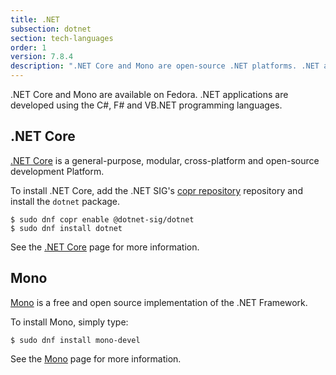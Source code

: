 ```yaml
---
title: .NET
subsection: dotnet
section: tech-languages
order: 1
version: 7.8.4
description: ".NET Core and Mono are open-source .NET platforms. .NET applications are developed using the C#, F# and VB.NET programming languages."
---
```


.NET Core and Mono are available on Fedora. .NET applications are developed using the C#, F# and VB.NET programming languages.

## .NET Core

[.NET Core](https://docs.microsoft.com/en-us/dotnet/core/) is a general-purpose, modular, cross-platform and open-source development Platform.

To install .NET Core, add the .NET SIG's [copr repository](/deployment/copr/about.html) repository and install the `dotnet` package.

```
$ sudo dnf copr enable @dotnet-sig/dotnet
$ sudo dnf install dotnet
```

See the [.NET Core](dotnet.md) page for more information.

## Mono

[Mono](http://www.mono-project.com/) is a free and open source implementation of the .NET Framework.

To install Mono, simply type:

```
$ sudo dnf install mono-devel
```

See the [Mono](mono.md) page for more information.